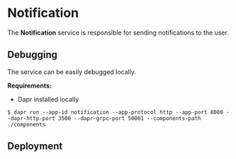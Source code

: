 # Notification

The **Notification** service is responsible for sending notifications to the user.

## Debugging
The service can be easily debugged locally.

**Requirements:**
- Dapr installed locally

```
$ dapr run --app-id notification --app-protocol http --app-port 8080 --dapr-http-port 3500 --dapr-grpc-port 50001 --components-path ./components
```

## Deployment
